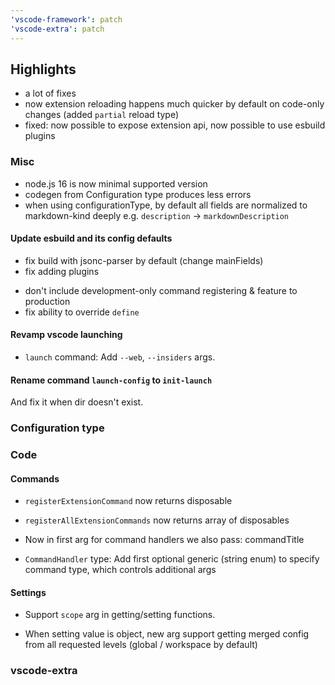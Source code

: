 ```yaml
---
'vscode-framework': patch
'vscode-extra': patch
---
```


## Highlights

- a lot of fixes
- now extension reloading happens much quicker by default on code-only changes (added `partial` reload type)
- fixed: now possible to expose extension api, now possible to use esbuild plugins

### Misc

- node.js 16 is now minimal supported version
- codegen from Configuration type produces less errors
- when using configurationType, by default all fields are normalized to markdown-kind deeply e.g. `description` -> `markdownDescription`

#### Update esbuild and its config defaults

- fix build with jsonc-parser by default (change mainFields)
- fix adding plugins
<!-- - polyfill node modules for browser -->
- don't include development-only command registering & feature to production
- fix ability to override `define`
<!-- - inject __dirname when module: esnext -->

#### Revamp vscode launching

- `launch` command: Add `--web`, `--insiders` args.

<!-- Also, now now possible to pass launch args to vscode from `launch` command and config. -->

<!-- Now if you launch from insiders, we would gracefully launch insiders -->

#### Rename command `launch-config` to `init-launch`

And fix it when dir doesn't exist.

### Configuration type

<!-- Meta files location -->

### Code

#### Commands

- `registerExtensionCommand` now returns disposable
- `registerAllExtensionCommands` now returns array of disposables

- Now in first arg for command handlers we also pass: commandTitle
- `CommandHandler` type: Add first optional generic (string enum) to specify command type, which controls additional args

#### Settings

- Support `scope` arg in getting/setting functions.

- When setting value is object, new arg support getting merged config from all requested levels (global / workspace by default)

<!-- now it is possible to reference to other settings -->

### vscode-extra

<!-- Huge showQuickPick changes 1 2 -->
<!-- - fix `onDidChangeActive` usage -->
